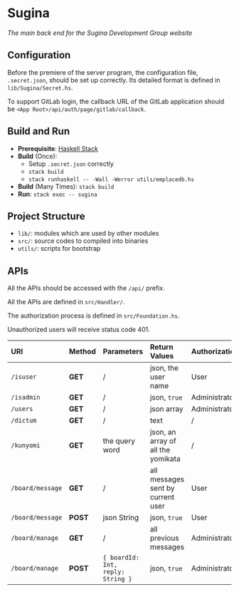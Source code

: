 # Sugina

_The main back end for the Sugina Development Group website_

## Configuration

Before the premiere of the server program, the configuration file, `.secret.json`, should be set up correctly. Its detailed format is defined in `lib/Sugina/Secret.hs`.

To support GitLab login, the callback URL of the GitLab application should be `<App Root>/api/auth/page/gitlab/callback`.

## Build and Run

* **Prerequisite**: [Haskell Stack](https://www.haskellstack.org/)
* **Build** (Once):
    - Setup `.secret.json` correctly
    - `stack build`
    - `stack runhaskell -- -Wall -Werror utils/emplacedb.hs`
* **Build** (Many Times): `stack build`
* **Run**: `stack exec -- sugina`

## Project Structure

* `lib/`: modules which are used by other modules
* `src/`: source codes to compiled into binaries
* `utils/`: scripts for bootstrap

## APIs

All the APIs should be accessed with the `/api/` prefix.

All the APIs are defined in `src/Handler/`.

The authorization process is defined in `src/Foundation.hs`.

Unauthorized users will receive status code 401.

| URI | Method | Parameters | Return Values | Authorization |
| :- | :- | :- | :- | :- |
| `/isuser` | **GET** | / | json, the user name | User |
| `/isadmin` | **GET** | / | json, `true` | Administrator |
| `/users` | **GET** | / | json array | Administrator |
| `/dictum` | **GET** | / | text | / |
| `/kunyomi` | **GET** | the query word | json, an array of all the yomikata | / |
| `/board/message` | **GET** | / | all messages sent by current user | User |
| `/board/message` | **POST** | json String | json, `true` | User |
| `/board/manage` | **GET** | / | all previous messages | Administrator |
| `/board/manage` | **POST** | `{ boardId: Int, reply: String }` | json, `true` | Administrator |
